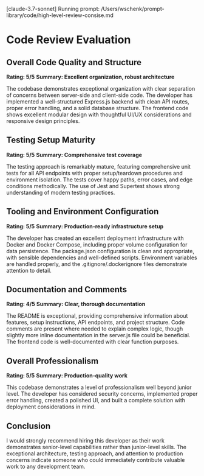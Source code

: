 [claude-3.7-sonnet] Running prompt: /Users/wschenk/prompt-library/code/high-level-review-consise.md
# Code Review Evaluation

## Overall Code Quality and Structure
**Rating: 5/5**
**Summary: Excellent organization, robust architecture**

The codebase demonstrates exceptional organization with clear separation of concerns between server-side and client-side code. The developer has implemented a well-structured Express.js backend with clean API routes, proper error handling, and a solid database structure. The frontend code shows excellent modular design with thoughtful UI/UX considerations and responsive design principles.

## Testing Setup Maturity
**Rating: 5/5**
**Summary: Comprehensive test coverage**

The testing approach is remarkably mature, featuring comprehensive unit tests for all API endpoints with proper setup/teardown procedures and environment isolation. The tests cover happy paths, error cases, and edge conditions methodically. The use of Jest and Supertest shows strong understanding of modern testing practices.

## Tooling and Environment Configuration
**Rating: 5/5**
**Summary: Production-ready infrastructure setup**

The developer has created an excellent deployment infrastructure with Docker and Docker Compose, including proper volume configuration for data persistence. The package.json configuration is clean and appropriate, with sensible dependencies and well-defined scripts. Environment variables are handled properly, and the .gitignore/.dockerignore files demonstrate attention to detail.

## Documentation and Comments
**Rating: 4/5**
**Summary: Clear, thorough documentation**

The README is exceptional, providing comprehensive information about features, setup instructions, API endpoints, and project structure. Code comments are present where needed to explain complex logic, though slightly more inline documentation in the server.js file could be beneficial. The frontend code is well-documented with clear function purposes.

## Overall Professionalism
**Rating: 5/5**
**Summary: Production-quality work**

This codebase demonstrates a level of professionalism well beyond junior level. The developer has considered security concerns, implemented proper error handling, created a polished UI, and built a complete solution with deployment considerations in mind.

## Conclusion
I would strongly recommend hiring this developer as their work demonstrates senior-level capabilities rather than junior-level skills. The exceptional architecture, testing approach, and attention to production concerns indicate someone who could immediately contribute valuable work to any development team.
